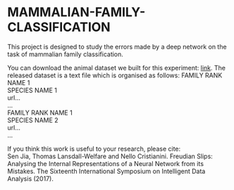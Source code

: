 # MAMMALIAN-FAMILY-CLASSIFICATION
This project  is designed to study the errors made by a deep network on the task of mammalian family classification. 

You can download the animal dataset we built for this experiment: [link](https://drive.google.com/open?id=0B-NkNGhp_DJQVzZsVkdYNE1ORGs).
The released dataset is a text file which is organised as follows:
FAMILY RANK NAME 1  
SPECIES NAME 1  
url...  
...  
FAMILY RANK NAME 1  
SPECIES NAME 2  
url...  
...  
  
If you think this work is useful to your research, please cite:  
Sen Jia, Thomas Lansdall-Welfare and Nello Cristianini. Freudian Slips: Analysing the Internal Representations of a Neural Network from its
Mistakes. The Sixteenth International Symposium on Intelligent Data Analysis (2017).
